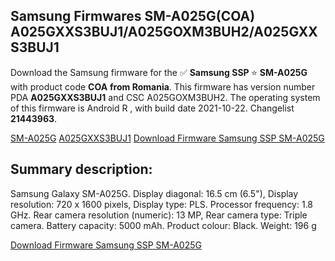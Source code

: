 <h2>Samsung Firmwares SM-A025G(COA) A025GXXS3BUJ1/A025GOXM3BUH2/A025GXXS3BUJ1</h2>
Download the Samsung firmware for the ✅ <strong>Samsung SSP </strong> ⭐ <strong>SM-A025G</strong> with product code <strong>COA</strong> <strong> from Romania</strong>. This firmware has version number PDA <strong>A025GXXS3BUJ1</strong> and CSC A025GOXM3BUH2. The operating system of this firmware is Android R , with build date 2021-10-22. Changelist <strong>21443963</strong>.


[SM-A025G](https://samfirm.shop/samsung/model/SM-A025G)
[A025GXXS3BUJ1](https://samfirm.shop/samsung/pda/A025GXXS3BUJ1)
[Download Firmware Samsung SSP SM-A025G](https://samfirm.shop/samsung/firmware/468257)
<h2>Summary description:</h2>
<p>Samsung Galaxy SM-A025G. Display diagonal: 16.5 cm (6.5"), Display resolution: 720 x 1600 pixels, Display type: PLS. Processor frequency: 1.8 GHz. Rear camera resolution (numeric): 13 MP, Rear camera type: Triple camera. Battery capacity: 5000 mAh. Product colour: Black. Weight: 196 g</p>


[Download Firmware Samsung SSP SM-A025G](https://samfirm.shop/samsung/firmware/468257)
